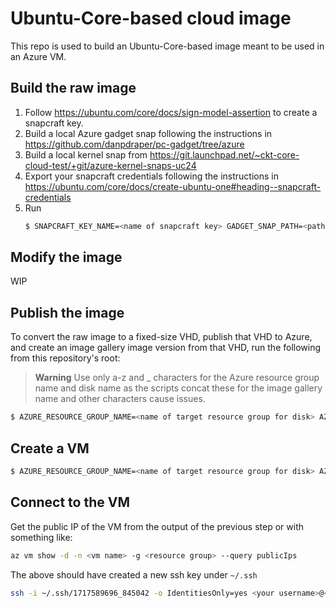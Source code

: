 # Ubuntu-Core-based cloud image

This repo is used to build an Ubuntu-Core-based image meant to be used in an Azure VM.

## Build the raw image

1. Follow https://ubuntu.com/core/docs/sign-model-assertion to create a snapcraft key.
2. Build a local Azure gadget snap following the instructions in https://github.com/danpdraper/pc-gadget/tree/azure
3. Build a local kernel snap from https://git.launchpad.net/~ckt-core-cloud-test/+git/azure-kernel-snaps-uc24
4. Export your snapcraft credentials following the instructions in https://ubuntu.com/core/docs/create-ubuntu-one#heading--snapcraft-credentials
5. Run
    ```bash
    $ SNAPCRAFT_KEY_NAME=<name of snapcraft key> GADGET_SNAP_PATH=<path to local Azure gadget snap> KERNEL_SNAP_PATH=<path to local Azure kernel snap> SNAPCRAFT_STORE_CREDENTIALS=$(cat <path to Snapcraft credentials file>) make raw_image
    ```

## Modify the image

WIP

## Publish the image

To convert the raw image to a fixed-size VHD, publish that VHD to Azure, and create an image gallery image version from that VHD, run the following from this repository's root:

> **Warning**
> Use only a-z and _ characters for the Azure resource group name and disk name as the scripts concat these for the image gallery name and other characters cause issues.

```bash
$ AZURE_RESOURCE_GROUP_NAME=<name of target resource group for disk> AZURE_DISK_NAME=<name of disk> make image_gallery_image_version
```

## Create a VM

```bash
$ AZURE_RESOURCE_GROUP_NAME=<name of target resource group for disk> AZURE_VM_NAME=<name of disk> make azure_vm
```

## Connect to the VM

Get the public IP of the VM from the output of the previous step or with something like:

```bash
az vm show -d -n <vm name> -g <resource group> --query publicIps
```

The above should have created a new ssh key under `~/.ssh`

```bash
ssh -i ~/.ssh/1717589696_845042 -o IdentitiesOnly=yes <your username>@<public ip>
```
